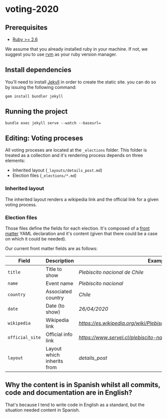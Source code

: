 # voting-2020

## Prerequisites
* [Ruby >= 2.6 ](https://www.ruby-lang.org/es/)

We assume that you already installed ruby in your machine. If not, we suggest you to use [rvm](https://rvm.io/) as your ruby version manager.

## Install dependencies
You'll need to install [Jekyll](https://jekyllrb.com/) in order to create the static site. you can do so by issuing the following command:

```
gem install bundler jekyll
```

## Running the project

```
bundle exec jekyll serve --watch --baseurl=
```

## Editing: Voting proceses

All voting proceses are located at the `_elections` folder. This folder is treated as a collection and it's rendering process depends on three elements:
* Inherited layout (`_layouts/details_post.md`)
* Election files (`_elections/*.md`)

### Inherited layout
The inherited layout renders a wikipedia link and the official link for a given voting process.

### Election files
Those files define the fields for each election. It's composed of a  [front matter](https://jekyllrb.com/docs/front-matter/) YAML declaration and it's content (given that there could be a case on which it could be needed).

Our current front matter fields are as follows:

| Field | Description | Example |
|- |-|-|
|`title` |  Title to show | *Plebiscito nacional de Chile* |
|`name` |  Event name | *Plebiscito nacional* |
|`country` | Associated country | *Chile* |
|`date` | Date (to show) | *26/04/2020* |
|`wikipedia` | Wikipedia link | *https://es.wikipedia.org/wiki/Plebiscito_nacional_de_Chile_de_2020* |
|`official_site` | Official info link | *https://www.servel.cl/plebiscito-nacional-2020/* |
|`layout` | Layout which inherits from | *details_post* |

## Why the content is in Spanish whilst all commits, code and documentation are in English?

That's because I tend to write code in English as a standard, but the situation needed content in Spanish. 
